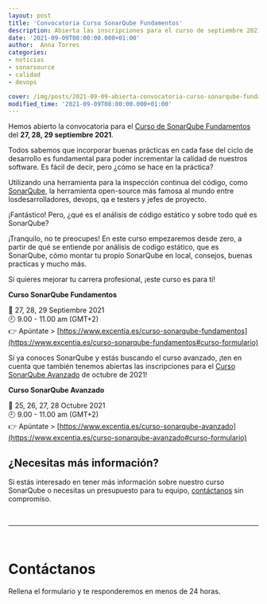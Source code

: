 ```yaml
---
layout: post
title: 'Convocatoria Curso SonarQube Fundamentos'
description: Abierta las inscripciones para el curso de septiembre 2021
date: '2021-09-09T08:00:00.000+01:00'
author:  Anna Torres
categories: 
- noticias
- sonarsource
- calidad
- devops

cover: /img/posts/2021-09-09-abierta-convocatoria-curso-sonarqube-fundamentos-septiembre-2021-thumb.png
modified_time: '2021-09-09T08:00:00.000+01:00'
---
```


Hemos abierto la convocatoria para el [Curso de SonarQube Fundamentos](https://www.excentia.es/curso-sonarqube-fundamentos#curso-formulario) del **27, 28, 29 septiembre 2021**.

Todos sabemos que incorporar buenas prácticas en cada fase del ciclo de desarrollo es fundamental para poder incrementar la calidad de nuestros software. Es fácil de decir, pero ¿cómo se hace en la práctica?

Utilizando una herramienta para la inspección continua del código, como [SonarQube](https://www.sonarqube.org/), la herramienta open-source más famosa al mundo entre losdesarrolladores, devops, qa e testers y jefes de proyecto. 

¡Fantástico! Pero, ¿qué es el análisis de código estático y sobre todo qué es SonarQube?

¡Tranquilo, no te preocupes! En este curso empezaremos desde zero, a partir de qué se entiende por análisis de codigo estático, que es SonarQube, cómo montar tu propio SonarQube en local, consejos, buenas practicas y mucho más. 

Si quieres mejorar tu carrera profesional, ¡este curso es para ti!

**Curso SonarQube Fundamentos**

📅 27, 28, 29 Septiembre 2021  
🕘 9.00 - 11.00 am (GMT+2)  
👉 Apúntate > [https://www.excentia.es/curso-sonarqube-fundamentos](https://www.excentia.es/curso-sonarqube-fundamentos#curso-formulario)

Si ya conoces SonarQube y estás buscando el curso avanzado, ¡ten en cuenta que también tenemos abiertas las inscripciones para el [Curso SonarQube Avanzado](https://www.excentia.es/curso-sonarqube-avanzado#curso-formulario) de octubre de 2021!

**Curso SonarQube Avanzado**

📅 25, 26, 27, 28 Octubre 2021  
🕘 9.00 - 11.00 am (GMT+2)  
👉 Apúntate > [https://www.excentia.es/curso-sonarqube-avanzado](https://www.excentia.es/curso-sonarqube-avanzado#curso-formulario)


## ¿Necesitas más información?

Si estás interesado en tener más información sobre nuestro curso SonarQube o necesitas un presupuesto para tu equipo, <a href="#contact-form">contáctanos</a> sin compromiso.


<br/>
<hr>
<br/>
<!--Calidad de Software Contact Form-->
<div id="contact-form">
	<h1>Contáctanos</h1>
	<p>Rellena el formulario y te responderemos en menos de 24 horas.</p>
<br/>
<script charset="utf-8" type="text/javascript" src="//js.hsforms.net/forms/shell.js"></script>
<script>
  hbspt.forms.create({
	region: "na1",
	portalId: "7892756",
	formId: "a4e2e0dd-856c-4d56-9b11-0621661fcdaf"
});
</script>
</div>


